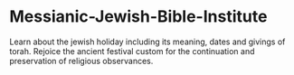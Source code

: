 # Messianic-Jewish-Bible-Institute
Learn about the jewish holiday including its meaning, dates and givings of torah. Rejoice the ancient festival custom for the continuation and preservation of religious observances.
